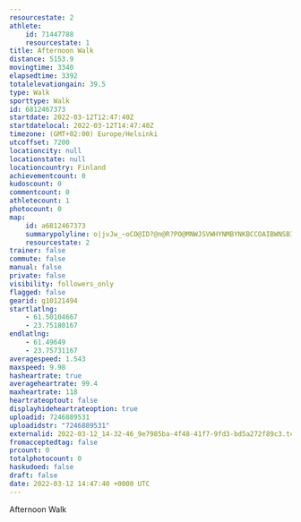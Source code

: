 ```yaml
---
resourcestate: 2
athlete:
    id: 71447788
    resourcestate: 1
title: Afternoon Walk
distance: 5153.9
movingtime: 3340
elapsedtime: 3392
totalelevationgain: 39.5
type: Walk
sporttype: Walk
id: 6812467373
startdate: 2022-03-12T12:47:40Z
startdatelocal: 2022-03-12T14:47:40Z
timezone: (GMT+02:00) Europe/Helsinki
utcoffset: 7200
locationcity: null
locationstate: null
locationcountry: Finland
achievementcount: 0
kudoscount: 0
commentcount: 0
athletecount: 1
photocount: 0
map:
    id: a6812467373
    summarypolyline: o|jvJw_~oCO@ID?@n@R?PO@MNWJSVWHYNMBYNKBCCOAIBWNSBIHM@c@LQHSVE@_@t@GXCz@Kl@CbBKp@EN_@?YYa@eAIISOM[MSGc@Aa@Ci@B[B}@q@iCGKC]Qa@IWASUc@Ou@?S@UGgAJc@?MBOB]?UDUIa@QKBGACIIWe@IIYTa@p@KJOD]Z?^AADT?TCTB^CNVnAEb@CFACE@GL?HHA@CIk@iAiFC][kBEk@_@wBS_BKa@EQSW[s@e@yAKQSi@?IEOECKJ?LFZCC@EB?FXPr@Jp@HZBd@Nt@HT\NLEDMJ?@EHCFEDQ@B^s@BMHM@KFCC?@CLKF@Rd@HFFALFJKNk@FaARs@@SBILUFCLQTQBKHOZ[JGLAl@RHKH?FEH@\YXm@FGL]v@eDAYMs@B_AUcA?OCWDS?]^wAVm@Jc@Vu@HKBKXiAFMHCFIDQ_@sB\UR?FDJIVc@@?BM?J?ELa@Aa@@DEZNFL?t@t@Zb@JFF@PNTFRCJGl@Aj@YB@DGAGRLFS@U\o@DQNQAEDOJEDGBB@NDFDDDAJIHMPGV[PIFIVGNKFAPKTEd@OLAPDZ@RDRJXV\RV@TFPAtAgF\GQBD?DLT?PKLCJBRGJAFKZ@HCPJD?NLT?d@JPCFEVJr@@BGRKFIRi@HICVDV?bADx@?`@@NB??B@b@H`AA`@Bj@Hp@Qh@@XCXB|@BVANBL@z@Ct@@LFJCx@Dn@`@tAVZLLD?TTb@NXZ`@AHFJXH\BXP\JZ?TNd@@VL^?VBFLFHJZTJNVPVBf@XFLt@f@LRPHJJPDPKVCLGV@DBF?DEFDPAH@NCZDPHHD@FHCCG@?BJJDr@UJAVJHGF@?CVNVZVv@NXAJH`@Al@F|@Zn@Hp@@b@E`@@p@NfADhBFx@CRBXMz@C@GLKAKKEY?SALIQE_@?WGy@@_@DO?eABKE}ACSQg@AMIQG?GJC^BbADZDrBEJO?a@XS\CN@DIs@Qc@KQO@IFK\W\_@Dc@CIGSCs@DOLm@Ha@ROASBKCu@VUJe@JKLSJQCMBICI@WPS?ODQ@i@NWTUBMQQMEEEUCEBQESKSKWBWFOKu@E{@@a@DWCQ@UGc@IYKGUAOGWCGGILMCI@QLIJEEDHC@CHIH?FEFI?KGIQEc@Mk@GSO[MyAOo@AKFMEWBUAKIK
    resourcestate: 2
trainer: false
commute: false
manual: false
private: false
visibility: followers_only
flagged: false
gearid: g10121494
startlatlng:
    - 61.50104667
    - 23.75180167
endlatlng:
    - 61.49649
    - 23.75731167
averagespeed: 1.543
maxspeed: 9.98
hasheartrate: true
averageheartrate: 99.4
maxheartrate: 118
heartrateoptout: false
displayhideheartrateoption: true
uploadid: 7246889531
uploadidstr: "7246889531"
externalid: 2022-03-12_14-32-46_9e7985ba-4f48-41f7-9fd3-bd5a272f89c3.tcx
fromacceptedtag: false
prcount: 0
totalphotocount: 0
haskudoed: false
draft: false
date: 2022-03-12 14:47:40 +0000 UTC
---
```

Afternoon Walk